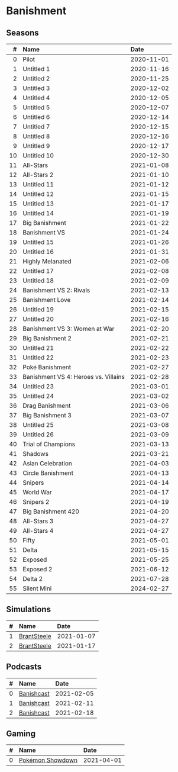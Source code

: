 # Banishment

## Seasons
| #  | Name                                 | Date       |
| --:|:------------------------------------ |:---------- |
| 0  | Pilot                                | 2020-11-01 |
| 1  | Untitled 1                           | 2020-11-16 |
| 2  | Untitled 2                           | 2020-11-25 |
| 3  | Untitled 3                           | 2020-12-02 |
| 4  | Untitled 4                           | 2020-12-05 |
| 5  | Untitled 5                           | 2020-12-07 |
| 6  | Untitled 6                           | 2020-12-14 |
| 7  | Untitled 7                           | 2020-12-15 |
| 8  | Untitled 8                           | 2020-12-16 |
| 9  | Untitled 9                           | 2020-12-17 |
| 10 | Untitled 10                          | 2020-12-30 |
| 11 | All-Stars                            | 2021-01-08 |
| 12 | All-Stars 2                          | 2021-01-10 |
| 13 | Untitled 11                          | 2021-01-12 |
| 14 | Untitled 12                          | 2021-01-15 |
| 15 | Untitled 13                          | 2021-01-17 |
| 16 | Untitled 14                          | 2021-01-19 |
| 17 | Big Banishment                       | 2021-01-22 |
| 18 | Banishment VS                        | 2021-01-24 |
| 19 | Untitled 15                          | 2021-01-26 |
| 20 | Untitled 16                          | 2021-01-31 |
| 21 | Highly Melanated                     | 2021-02-06 |
| 22 | Untitled 17                          | 2021-02-08 |
| 23 | Untitled 18                          | 2021-02-09 |
| 24 | Banishment VS 2: Rivals              | 2021-02-13 |
| 25 | Banishment Love                      | 2021-02-14 |
| 26 | Untitled 19                          | 2021-02-15 |
| 27 | Untitled 20                          | 2021-02-16 |
| 28 | Banishment VS 3: Women at War        | 2021-02-20 |
| 29 | Big Banishment 2                     | 2021-02-21 |
| 30 | Untitled 21                          | 2021-02-22 |
| 31 | Untitled 22                          | 2021-02-23 |
| 32 | Poké Banishment                      | 2021-02-27 |
| 33 | Banishment VS 4: Heroes vs. Villains | 2021-02-28 |
| 34 | Untitled 23                          | 2021-03-01 |
| 35 | Untitled 24                          | 2021-03-02 |
| 36 | Drag Banishment                      | 2021-03-06 |
| 37 | Big Banishment 3                     | 2021-03-07 |
| 38 | Untitled 25                          | 2021-03-08 |
| 39 | Untitled 26                          | 2021-03-09 |
| 40 | Trial of Champions                   | 2021-03-13 |
| 41 | Shadows                              | 2021-03-21 |
| 42 | Asian Celebration                    | 2021-04-03 |
| 43 | Circle Banishment                    | 2021-04-13 |
| 44 | Snipers                              | 2021-04-14 |
| 45 | World War                            | 2021-04-17 |
| 46 | Snipers 2                            | 2021-04-19 |
| 47 | Big Banishment 420                   | 2021-04-20 |
| 48 | All-Stars 3                          | 2021-04-27 |
| 49 | All-Stars 4                          | 2021-04-27 |
| 50 | Fifty                                | 2021-05-01 |
| 51 | Delta                                | 2021-05-15 |
| 52 | Exposed                              | 2021-05-25 |
| 53 | Exposed 2                            | 2021-06-12 |
| 54 | Delta 2                              | 2021-07-28 |
| 55 | Silent Mini                          | 2024-02-27 |

## Simulations
| #  | Name                                                       | Date       |
| --:|:---------------------------------------------------------- |:---------- |
| 1  | [BrantSteele](https://www.youtube.com/watch?v=8rKurI40FSU) | 2021-01-07 |
| 2  | [BrantSteele](https://www.youtube.com/watch?v=V31GGxRSbFg) | 2021-01-17 |

## Podcasts
| #  | Name                                                      | Date       |
| --:|:--------------------------------------------------------- |:---------- |
| 0  | [Banishcast](https://www.youtube.com/watch?v=FYNjIt3NQGY) | 2021-02-05 |
| 1  | [Banishcast](https://www.youtube.com/watch?v=Q37zDVQsfIA) | 2021-02-11 |
| 2  | [Banishcast](https://www.youtube.com/watch?v=mW51lo54oPE) | 2021-02-18 |

## Gaming
| #  | Name                                                            | Date       |
| --:|:--------------------------------------------------------------- |:---------- |
| 0  | [Pokémon Showdown](https://www.youtube.com/watch?v=Wz0_Nr4XxcY) | 2021-04-01 |

